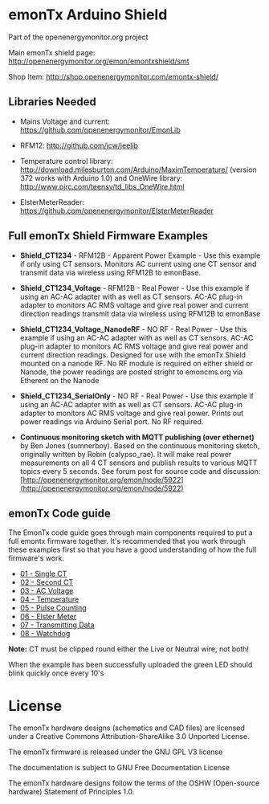 # emonTx Arduino Shield 

Part of the openenergymonitor.org project

Main emonTx shield page: 
http://openenergymonitor.org/emon/emontxshield/smt

Shop Item:
http://shop.openenergymonitor.com/emontx-shield/


## Libraries Needed 
* Mains Voltage and current: https://github.com/openenergymonitor/EmonLib

* RFM12: http://github.com/jcw/jeelib
* Temperature control library: http://download.milesburton.com/Arduino/MaximTemperature/ (version 372 works with Arduino 1.0) and OneWire library: http://www.pjrc.com/teensy/td_libs_OneWire.html
* ElsterMeterReader: https://github.com/openenergymonitor/ElsterMeterReader

## Full emonTx Shield Firmware Examples 
* **Shield_CT1234** - RFM12B - Apparent Power Example - Use this example if only using CT sensors. Monitors AC current using one CT sensor and transmit data via wireless using RFM12B to emonBase. 

* **Shield_CT1234_Voltage** - RFM12B - Real Power - Use this example if using an AC-AC adapter with as well as CT sensors. AC-AC plug-in adapter to monitors AC RMS voltage and give real power and current direction readings transmit data via wireless using RFM12B to emonBase

* **Shield_CT1234_Voltage_NanodeRF** - NO RF - Real Power - Use this example if using an AC-AC adapter with as well as CT sensors. AC-AC plug-in adapter to monitors AC RMS voltage and give real power and current direction readings. Designed for use with the emonTx Shield mounted on a nanode RF. No RF module is required on either shield or Nanode, the power readings are posted stright to emoncms.org via Etherent on the Nanode

* **Shield_CT1234_SerialOnly** - NO RF - Real Power - Use this example if using an AC-AC adapter with as well as CT sensors. AC-AC plug-in adapter to monitors AC RMS voltage and give real power. Prints out power readings via Arduino Serial port. No RF required.

* **Continuous monitoring sketch with MQTT publishing (over ethernet)** by Ben Jones (sumnerboy). Based on the continuous monitoring sketch, originally written by Robin (calypso_rae). It will make real power measurements on all 4 CT sensors and publish results to various MQTT topics every 5 seconds. See forum post for source code and discussion: [http://openenergymonitor.org/emon/node/5922](http://openenergymonitor.org/emon/node/5922) 




## emonTx Code guide
The EmonTx code guide goes through main components required to put a full emontx firmware together. It's recommended that you work through these examples first so that you have a good understanding of how the full firmware's work.
* [01 - Single CT](https://github.com/openenergymonitor/emonTxFirmware/tree/master/emonTxV2/Guide/a_SingleCT/a_SingleCT.ino)
* [02 - Second CT](https://github.com/openenergymonitor/emonTxFirmware/tree/master/emonTxV2/Guide/b_SecondCT/b_SecondCT.ino)
* [03 - AC Voltage](https://github.com/openenergymonitor/emonTxFirmware/tree/master/emonTxV2/Guide/c_ACVoltage/c_ACVoltage.ino)
* [04 - Temperature](https://github.com/openenergymonitor/emonTxFirmware/tree/master/emonTxV2/Guide/d_Temperature/d_Temperature.ino)
* [05 - Pulse Counting](https://github.com/openenergymonitor/emonTxFirmware/tree/master/emonTxV2/Guide/e_PulseCounting/e_PulseCounting.ino)
* [06 - Elster Meter](https://github.com/openenergymonitor/emonTxFirmware/tree/master/emonTxV2/Guide/f_ElsterMeter/f_ElsterMeter.ino)
* [07 - Transmitting Data](https://github.com/openenergymonitor/emonTxFirmware/tree/master/emonTxV2/Guide/g_TransmittingData/g_TransmittingData.ino)
* [08 - Watchdog](https://github.com/openenergymonitor/emonTxFirmware/tree/master/emonTxV2/Guide/h_watchdog/h_watchdog.ino)



**Note:** CT must be clipped round either the Live or Neutral wire, not both! 

When the example has been successfully uploaded the green LED should blink quickly once every 10's


# License
The emonTx hardware designs (schematics and CAD files) are licensed under a Creative Commons Attribution-ShareAlike 3.0 Unported License.

The emonTx firmware is released under the GNU GPL V3 license

The documentation is subject to GNU Free Documentation License 

The emonTx hardware designs follow the terms of the OSHW (Open-source hardware) Statement of Principles 1.0.






 
